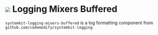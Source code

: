 # ![](https://fonts.gstatic.com/s/i/materialiconsoutlined/flare/v4/24px.svg) Logging Mixers Buffered
`systemkit-logging-mixers-buffered` is a log formatting component from `github.com/codemodify/systemkit-logging`
